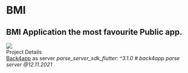 # BMI
## BMI Application the most favourite Public app.<br>
![](https://github.com/addiraw/bmi/blob/master/Assets.jpeg?raw=true)<br>
Project Details<br>
[Back4app](www.back4app.com) as server
  *parse_server_sdk_flutter: ^3.1.0 # back4app parse server @12.11.2021*
